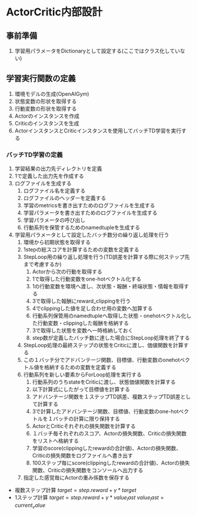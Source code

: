 # ActorCritic内部設計

## 事前準備

1. 学習用パラメータをDictionaryとして設定する(ここではクラス化していない)

## 学習実行関数の定義

1. 環境モデルの生成(OpenAIGym)
2. 状態変数の形状を取得する
3. 行動変数の形状を取得する
4. Actorのインスタンスを作成
5. Criticのインスタンスを生成
6. ActorインスタンスとCriticインスタンスを使用してバッチTD学習を実行する

### バッチTD学習の定義

1. 学習結果の出力先ディレクトリを定義
2. 1で定義した出力先を作成する
3. ログファイルを生成する
    1. ログファイル名を定義する
    2. ログファイルのヘッダーを定義する
    3. 学習のmetricsを書き出すためのログファイルを生成する
    4. 学習パラメータを書き出すためのログファイルを生成する
    5. 学習パラメータの呼び出し
    6. 行動系列を保管するためのnamedtupleを生成する
4. 学習用パラメータとして設定したバッチ数分の繰り返し処理を行う
    1. 環境から初期状態を取得する
    2. 1stepの総スコアを計算するための変数を定義する
    3. StepLoop用の繰り返し処理を行う(TD誤差を計算する際に何ステップ先まで考慮するか)
        1. Actorから次の行動を取得する
        2. 1で取得した行動変数をone-hotベクトル化する
        3. 1の行動変数を環境へ渡し、次状態・報酬・終端状態・情報を取得する
        4. 3で取得した報酬にreward_clippingを行う
        5. 4でclippingした値を足し合わせ用の変数へ加算する
        6. 行動系列保管用のnamedtupleへ取得した状態・onehotベクトル化した行動変数・clippingした報酬を格納する
        7. 3で取得した状態を変数へ一時格納しておく
        8. step数が定義したバッチ数に達した場合にStepLoop処理を終了する
    4. StepLoop処理の最終ステップの状態をCriticに渡し、価値関数を計算する
    5. この１バッチ分でアドバンテージ関数、目標値、行動変数のonehotベクトル値を格納するための変数を定義する
    6. 行動系列を新しい要素からForLoop処理を実行する
        1. 行動系列のうちstateをCriticに渡し、状態価値関数を計算する
        2. 以下計算式にしたがって目標値を計算する
        3. アドバンテージ関数を１ステップTD誤差、複数ステップTD誤差として計算する
        4. 3で計算したアドバンテージ関数、目標値、行動変数のone-hotベクトルを１バッチの計算に限り保持する
        5. ActorとCriticそれぞれの損失関数を計算する
        6. １バッチ毎それぞれのスコア、Actorの損失関数、Criticの損失関数をリストへ格納する
        7. 学習のscore(clippingしたrewardの合計値)、Actorの損失関数、Criticの損失関数をログファイルへ書き出す
        8. 100ステップ毎にscore(clippingしたrewardの合計値)、Actorの損失関数、Criticの損失関数をコンソールへ出力する
    9. 指定した感覚毎にActorの重み係数を保存する

- 複数ステップ計算
$target = step.reward + \gamma * target$
- 1ステップ計算
$target = step.reward + \gamma * value_last$
$value_last = current_value$